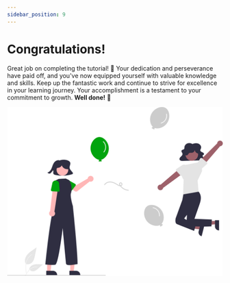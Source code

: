 ```yaml
---
sidebar_position: 9
---
```


# Congratulations!

Great job on completing the tutorial! 🎉 Your dedication and perseverance have paid off, and you've now equipped yourself with valuable knowledge and skills. Keep up the fantastic work and continue to strive for excellence in your learning journey. Your accomplishment is a testament to your commitment to growth. **Well done!** 🌟 

![](intro-and-congrats-images/undraw_celebration_re_kc9k.svg)